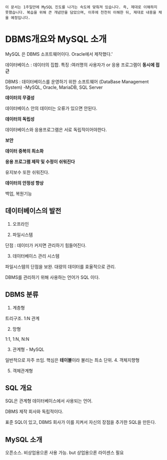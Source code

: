     이 문서는 1주일만에 MySQL 진도를 나가는 속도에 맞춰져 있습니다. 즉, 제대로 이해하지 못했습니다. 복습을 위해 큰 개념만을 담았으며, 이후에 천천히 이해한 뒤, 제대로 내용을 채울 예정입니다.

# DBMS개요와 MySQL 소개

MySQL 은 DBMS 소프트웨어이다. Oracle에서 제작했다.'

데이터베이스 : 데이터의 집합.
특징 :여러명의 사용자가 or 응용 프로그램이 **동시에 접근**

DBMS : 데이터베이스를 운영하기 위한 소프트웨어  (DataBase Management System) -MySQL, Oracle, MariaDB, SQL Server


**데이터의 무결성**

데이터베이스 안의 데이터는 오류가 있으면 안된다.

**데이터의 독립성**

데이터베이스와 응용프로그램은 서로 독립적이어야한다.

**보안**

**데이터 중복의 최소화**

**응용 프로그램 제작 및 수정이 쉬워진다**

유지보수 또한 쉬워진다.

**데이터의 안정성 향상**

백업, 복원기능

## 데이터베이스의 발전

1. 오프라인

2. 파일시스템

단점 : 데이터가 커지면 관리하기 힘들어진다.

3. 데이터베이스 관리 시스템

파일시스템의 단점을 보완. 대량의 데이터를 효율적으로 관리.

DBMS를 관리하기 위해 사용하는 언어가 SQL 이다.

## DBMS 분류

1. 계층형

트리구조. 1:N 관계

2. 망형

1:1, 1:N, N:N

3. 관계형 - MySQL

일반적으로 자주 쓰임. 핵심은 **테이블**이라 불리는 최소 단위.
4. 객체지향형

5. 객체관계형

## SQL 개요

SQL은 관계형 데이터베이스에서 사용되는 언어.

DBMS 제작 회사와 독립적이다.

표준 SQL이 있고, DBMS 회사가 이를 지켜서 자신의 장점을 추가한 SQL을 만든다.

## MySQL 소개

오픈소스. 비상업용으론 사용 가능. but 상업용으론 라이센스 필요